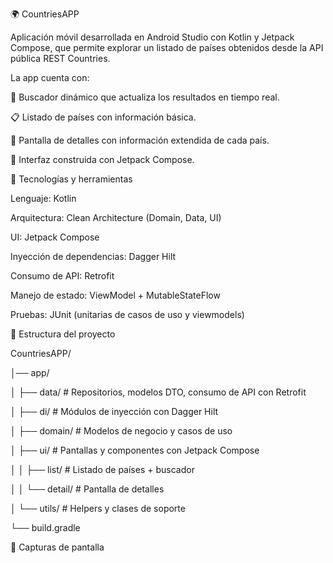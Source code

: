 🌍 CountriesAPP

Aplicación móvil desarrollada en Android Studio con Kotlin y Jetpack Compose, que permite explorar un listado de países obtenidos desde la API pública REST Countries.

La app cuenta con:

🔎 Buscador dinámico que actualiza los resultados en tiempo real.

📋 Listado de países con información básica.

📖 Pantalla de detalles con información extendida de cada país.

🎨 Interfaz construida con Jetpack Compose.

🚀 Tecnologías y herramientas

Lenguaje: Kotlin

Arquitectura: Clean Architecture (Domain, Data, UI)

UI: Jetpack Compose

Inyección de dependencias: Dagger Hilt

Consumo de API: Retrofit

Manejo de estado: ViewModel + MutableStateFlow

Pruebas: JUnit (unitarias de casos de uso y viewmodels)

📂 Estructura del proyecto

CountriesAPP/

│── app/

│   ├── data/        # Repositorios, modelos DTO, consumo de API con Retrofit

│   ├── di/          # Módulos de inyección con Dagger Hilt

│   ├── domain/      # Modelos de negocio y casos de uso

│   ├── ui/          # Pantallas y componentes con Jetpack Compose

│   │   ├── list/    # Listado de países + buscador

│   │   └── detail/  # Pantalla de detalles

│   └── utils/       # Helpers y clases de soporte

└── build.gradle

📸 Capturas de pantalla
